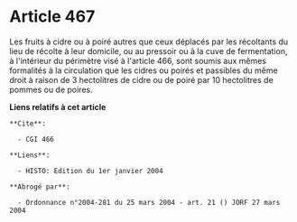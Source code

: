 # Article 467

Les fruits à cidre ou à poiré autres que ceux déplacés par les récoltants du lieu de récolte à leur domicile, ou au pressoir
ou à la cuve de fermentation, à l'intérieur du périmètre visé à l'article 466, sont soumis aux mêmes formalités à la
circulation que les cidres ou poirés et passibles du même droit à raison de 3 hectolitres de cidre ou de poiré par 10
hectolitres de pommes ou de poires.

**Liens relatifs à cet article**

	**Cite**:

	  - CGI 466

	**Liens**:

	  - HISTO: Edition du 1er janvier 2004

	**Abrogé par**:

	  - Ordonnance n°2004-281 du 25 mars 2004 - art. 21 () JORF 27 mars 2004
